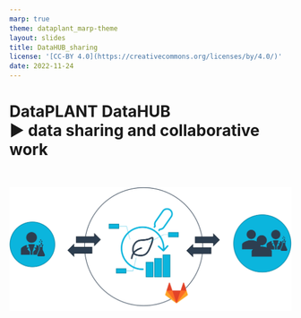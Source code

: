 ```yaml
---
marp: true
theme: dataplant_marp-theme
layout: slides
title: DataHUB_sharing
license: '[CC-BY 4.0](https://creativecommons.org/licenses/by/4.0/)'
date: 2022-11-24
---
```


# DataPLANT DataHUB<br> :arrow_forward: __data sharing and collaborative work__
<br>

![width:800](../../img/ARC_DataSharing_Collaborators_img2.png)

<!--You can share your work and work together-->
